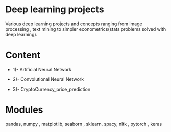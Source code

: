 # Deep learning projects

Various deep learning projects and concepts ranging from image processing , text mining to simpler econometrics(stats problems solved with deep learning). 
# Content

- 1)- Artificial Neural Network 

- 2)- Convolutional Neural Network

- 3)- CryptoCurrency_price_prediction
# Modules

pandas, numpy , matplotlib, seaborn , sklearn, spacy, nltk , pytorch , keras
